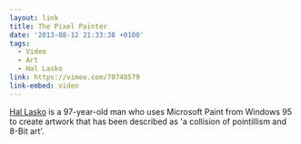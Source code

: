 ```yaml
---
layout: link
title: The Pixel Painter
date: '2013-08-12 21:33:38 +0100'
tags:
  - Video
  - Art
  - Hal Lasko
link: https://vimeo.com/70748579
link-embed: video
---
```

[Hal Lasko][1] is a 97-year-old man who uses Microsoft Paint from Windows 95 to create artwork that has been described as 'a collision of pointillism and 8-Bit art'.

[1]: http://hallasko.com/